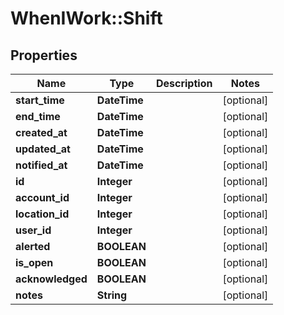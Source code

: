 # WhenIWork::Shift

## Properties
Name | Type | Description | Notes
------------ | ------------- | ------------- | -------------
**start_time** | **DateTime** |  | [optional] 
**end_time** | **DateTime** |  | [optional] 
**created_at** | **DateTime** |  | [optional] 
**updated_at** | **DateTime** |  | [optional] 
**notified_at** | **DateTime** |  | [optional] 
**id** | **Integer** |  | [optional] 
**account_id** | **Integer** |  | [optional] 
**location_id** | **Integer** |  | [optional] 
**user_id** | **Integer** |  | [optional] 
**alerted** | **BOOLEAN** |  | [optional] 
**is_open** | **BOOLEAN** |  | [optional] 
**acknowledged** | **BOOLEAN** |  | [optional] 
**notes** | **String** |  | [optional] 


